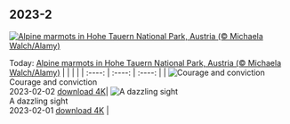 ## 2023-2
[![Alpine marmots in Hohe Tauern National Park, Austria (© Michaela Walch/Alamy)](https://cn.bing.com/th?id=OHR.GroundhogThree_EN-US2975789647_UHD.jpg&w=1000)](https://cn.bing.com/th?id=OHR.GroundhogThree_EN-US2975789647_UHD.jpg&pid=hp&w=3840&h=2160&rs=1&c=4)

Today: [Alpine marmots in Hohe Tauern National Park, Austria (© Michaela Walch/Alamy)](https://cn.bing.com/th?id=OHR.GroundhogThree_EN-US2975789647_UHD.jpg&pid=hp&w=3840&h=2160&rs=1&c=4)
  |      |      |      |
| :----: | :----: | :----: |
| ![Courage and conviction](https://cn.bing.com/th?id=OHR.LittleRockNine_EN-US4940477720_UHD.jpg&pid=hp&w=384&h=216&rs=1&c=4) <br/> Courage and conviction <br/> 2023-02-02  [download 4K](https://cn.bing.com/th?id=OHR.LittleRockNine_EN-US4940477720_UHD.jpg&pid=hp&w=3840&h=2160&rs=1&c=4)| ![A dazzling sight](https://cn.bing.com/th?id=OHR.ZebraTrio_EN-US4742257683_UHD.jpg&pid=hp&w=384&h=216&rs=1&c=4) <br/> A dazzling sight <br/> 2023-02-01  [download 4K](https://cn.bing.com/th?id=OHR.ZebraTrio_EN-US4742257683_UHD.jpg&pid=hp&w=3840&h=2160&rs=1&c=4) |